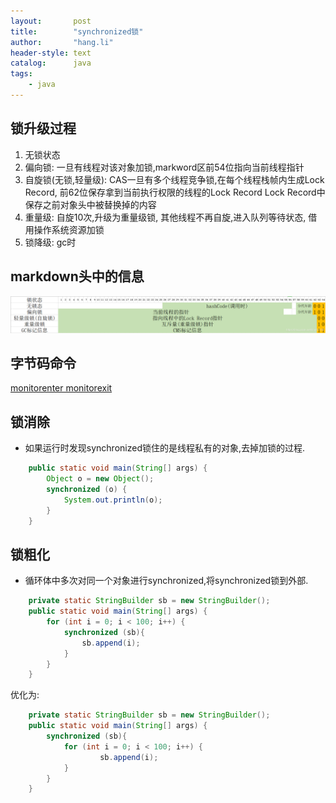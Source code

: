 ```yaml
---
layout:       post
title:        "synchronized锁"
author:       "hang.li"
header-style: text
catalog:      java
tags:
    - java
---
```


## 锁升级过程
1. 无锁状态
2. 偏向锁: 一旦有线程对该对象加锁,markword区前54位指向当前线程指针
3. 自旋锁(无锁,轻量级): CAS一旦有多个线程竞争锁,在每个线程栈帧内生成Lock Record, 前62位保存拿到当前执行权限的线程的Lock Record
   Lock Record中保存之前对象头中被替换掉的内容
4. 重量级: 自旋10次,升级为重量级锁, 其他线程不再自旋,进入队列等待状态, 借用操作系统资源加锁
5. 锁降级: gc时

## markdown头中的信息
![img.png](/img/in-post/java/objecthead.png)
## 字节码命令
[monitorenter   monitorexit](https://docs.oracle.com/javase/specs/jvms/se8/html/jvms-6.html#jvms-6.5.monitorenter)
## 锁消除
- 如果运行时发现synchronized锁住的是线程私有的对象,去掉加锁的过程.

```java
    public static void main(String[] args) {
        Object o = new Object();
        synchronized (o) {
            System.out.println(o);
        }
    }
```

## 锁粗化
- 循环体中多次对同一个对象进行synchronized,将synchronized锁到外部.

```java
    private static StringBuilder sb = new StringBuilder();
    public static void main(String[] args) {
        for (int i = 0; i < 100; i++) {
            synchronized (sb){
                sb.append(i);
            }
        }
    }
```

优化为:

```java
    private static StringBuilder sb = new StringBuilder();
    public static void main(String[] args) {
        synchronized (sb){
            for (int i = 0; i < 100; i++) {
                    sb.append(i);
            }
        }
    }
```
